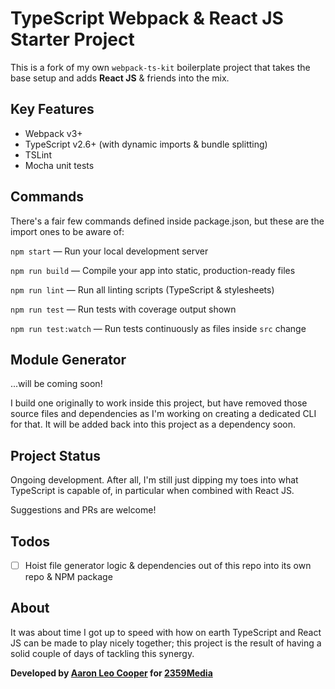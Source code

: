 # TypeScript Webpack & React JS Starter Project

This is a fork of my own `webpack-ts-kit` boilerplate project that takes the
base setup and adds **React JS** & friends into the mix.

## Key Features

- Webpack v3+
- TypeScript v2.6+ (with dynamic imports & bundle splitting)
- TSLint
- Mocha unit tests

## Commands

There's a fair few commands defined inside package.json, but these are the
import ones to be aware of:

`npm start` — Run your local development server

`npm run build` — Compile your app into static, production-ready files

`npm run lint` — Run all linting scripts (TypeScript & stylesheets)

`npm run test` — Run tests with coverage output shown

`npm run test:watch` — Run tests continuously as files inside `src` change

## Module Generator

...will be coming soon!

I build one originally to work inside this project, but have removed those
source files and dependencies as I'm working on creating a dedicated CLI
for that. It will be added back into this project as a dependency soon.

## Project Status

Ongoing development. After all, I'm still just dipping my toes into what
TypeScript is capable of, in particular when combined with React JS.

Suggestions and PRs are welcome!

## Todos

- [ ] Hoist file generator logic & dependencies out of this repo into its
own repo & NPM package

## About

It was about time I got up to speed with how on earth TypeScript and React JS
can be made to play nicely together; this project is the result of having a
solid couple of days of tackling this synergy.

**Developed by [Aaron Leo Cooper](http://webdevdiaries.com) for
[2359Media](https://2359media.com)**
